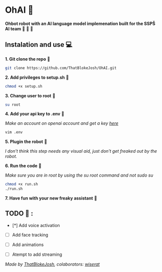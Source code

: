 # OhAI :robot:

**Ohbot robot with an AI language model implemenation built for the SSPŠ AI team** :exploding_head: :robot: :mechanical_arm: 

## Instalation and use :computer:

**1. Git clone the repo** :sheep:

```bash
git clone https://github.com/ThatBlokeJosh/OhAI.git
```

**2. Add privileges to setup.sh** :imp:

```bash
chmod +x setup.sh
```

**3. Change user to root** :evergreen_tree:

```bash
su root
```

**4. Add your api key to .env** :notebook_with_decorative_cover:

*Make an account on openai account and get a key [here](https://platform.openai.com/account/api-keys)*

```bash
vim .env
```

**5. Plugin the robot** :thinking:

*I don't think this step needs any visual aid, just don't get freaked out by the robot.*

**6. Run the code** :snake:

*Make sure you are in root by using the su root command and not sudo su*

```bash
chmod +x run.sh
./run.sh
```

**7. Have fun with your new freaky assistant** :partying_face:

## TODO :checkered_flag: :

- [*] Add voice activation

- [ ] Add face tracking

- [ ] Add animations

- [ ] Atempt to add streaming

*Made by [ThatBlokeJosh](https://github.com/ThatBlokeJosh), colaborators: [wiserat](https://github.com/wiserat)*
